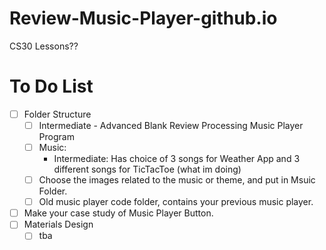 # Review-Music-Player-github.io
CS30 Lessons??
# To Do List
- [ ] Folder Structure
    - [ ] Intermediate - Advanced Blank Review Processing Music Player Program
    - [ ] Music:
        - Intermediate: Has choice of 3 songs for Weather App and 3 different songs for TicTacToe (what im doing)
    - [ ] Choose the images related to the music or theme, and put in Msuic Folder.
    - [ ] Old music player code folder, contains your previous music player.
- [ ] Make your case study of Music Player Button.
- [ ] Materials Design
   -[ ] tba